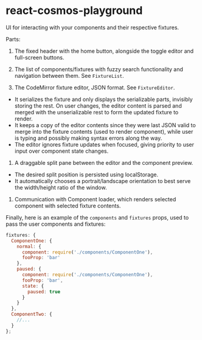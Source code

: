 # react-cosmos-playground

UI for interacting with your components and their respective fixtures.

Parts:

1. The fixed header with the home button, alongside the toggle editor and full-screen buttons.

1. The list of components/fixtures with fuzzy search functionality and navigation between them. See `FixtureList`.

1. The CodeMirror fixture editor, JSON format. See `FixtureEditor`.
  - It serializes the fixture and only displays the serializable parts, invisibly storing the rest. On user changes, the editor content is parsed and merged with the unserializable rest to form the updated fixture to render.
  - It keeps a copy of the editor contents since they were last JSON valid to merge into the fixture contents (used to render component), while user is typing and possibly making syntax errors along the way.
  - The editor ignores fixture updates when focused, giving priority to user input over component state changes.

1. A draggable split pane between the editor and the component preview.
  - The desired split position is persisted using localStorage.
  - It automatically chooses a portrait/landscape orientation to best serve the width/height ratio of the window.

1. Communication with Component loader, which renders selected component with selected fixture contents.

Finally, here is an example of the `components` and `fixtures` props, used to pass the user components and fixtures:
```js
fixtures: {
  ComponentOne: {
    normal: {
      component: require('./components/ComponentOne'),
      fooProp: 'bar'
    },
    paused: {
      component: require('./components/ComponentOne'),
      fooProp: 'bar',
      state: {
        paused: true
      }
    }
  },
  ComponentTwo: {
    //...
  }
};
```

